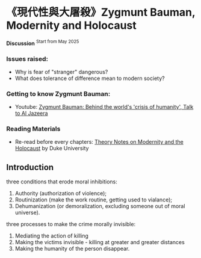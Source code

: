 # 《現代性與大屠殺》Zygmunt Bauman, Modernity and Holocaust
**Discussion** <sup>Start from May 2025 </sup>

### Issues raised:
- Why is fear of "stranger" dangerous?
- What does tolerance of difference mean to modern society?

### Getting to know Zygmunt Bauman:
- Youtube: [Zygmunt Bauman: Behind the world's 'crisis of humanity', Talk to Al Jazeera](https://www.youtube.com/watch?v=EG63MkQb1r4)

### Reading Materials
- Re-read before every chapters: [Theory Notes on Modernity and the Holocaust](https://people.duke.edu/~jmoody77/TheoryNotes/mod_hol_1.htm) by Duke University

## Introduction
three conditions that erode moral inhibitions:

1) Authority (authorization of violence);
2) Routinization (make the work routine, getting used to vialance);
3) Dehumanization (or demoralization, excluding someone out of moral universe).


three processes to make the crime morally invisible:
 
1) Mediating the action of killing
2) Making the victims invisible - killing at greater and greater distances
3) Making the humanity of the person disappear.


